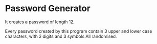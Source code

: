 # Password Generator

It creates a password of length 12.

Every password created by this program
contain 3 upper and lower case characters,
with 3 digits and 3 symbols.All randomised.
